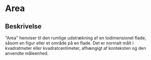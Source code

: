 # Area

## Beskrivelse

"Area" henviser til den rumlige udstrækning af en todimensionel flade, såsom en figur eller et område på en flade. Det er normalt målt i kvadratmeter eller kvadratcentimeter, afhængigt af konteksten og den anvendte måleenhed.
